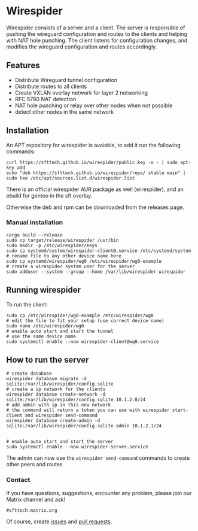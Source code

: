 # Wirespider

Wirespider consists of a server and a client. The server is responsible of pushing the wireguard configuration and routes to the clients and helping with NAT hole punching. The client listens for configuration changes, and modifies the wireguard configuration and routes accordingly.

## Features
* Distribute Wireguard tunnel configuration
* Distribute routes to all clients
* Create VXLAN overlay network for layer 2 networking
* RFC 5780 NAT detection
* NAT hole punching or relay over other nodes when not possible
* detect other nodes in the same network

## Installation

An APT repository for wirespider is avaiable, to add it run the following commands:
```
curl https://sfttech.github.io/wirespider/public.key -o - | sudo apt-key add
echo "deb https://sfttech.github.io/wirespider/repo/ stable main" | sudo tee /etc/apt/sources.list.d/wirespider.list
```

There is an official wirespider AUR package as well (wirespider), and an ebuild for gentoo in the sft overlay.

Otherwise the deb and rpm can be downloaded from the releases page.


### Manual installation
```
cargo build --release
sudo cp target/release/wirespider /usr/bin
sudo mkdir -p /etc/wirespider/keys
sudo cp systemd/system/wirespider-client@.service /etc/systemd/system
# rename file to any other device name here
sudo cp systemd/wirespider/wg0 /etc/wirespider/wg0-example
# create a wirespider system user for the server
sudo adduser --system --group --home /var/lib/wirespider wirespider
```

## Running wirespider

To run the client:
```
sudo cp /etc/wirespider/wg0-example /etc/wirespider/wg0
# edit the file to fit your setup (use correct device name)
sudo nano /etc/wirespider/wg0
# enable auto start and start the tunnel
# use the same device name
sudo systemctl enable --now wirespider-client@wg0.service
```

## How to run the server
```
# create database
wirespider database migrate -d sqlite:/var/lib/wirespider/config.sqlite
# create a ip network for the clients
wirespider database create-network -d sqlite:/var/lib/wirespider/config.sqlite 10.1.2.0/24
# add admin with ip in this new network
# the command will return a token you can use with wirespider start-client and wirespider send-command
wirespider database create-admin -d sqlite:/var/lib/wirespider/config.sqlite admin 10.1.2.1/24


# enable auto start and start the server
sudo systemctl enable --now wirespider-server.service
```

The admin can now use the `wirespider send-command` commands to create other peers and routes

### Contact

If you have questions, suggestions, encounter any problem,
please join our Matrix channel and ask!

```
#sfttech:matrix.org
```

Of course, create [issues](https://github.com/SFTtech/wirespider/issues)
and [pull requests](https://github.com/SFTtech/wirespider/pulls).
